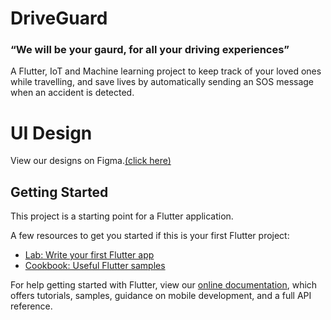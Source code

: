 # DriveGuard
### “We will be your gaurd, for all your driving experiences”

A Flutter, IoT and Machine learning project to keep track of your loved ones while travelling, and save lives by automatically sending an SOS message when an accident is detected.

# UI Design

View our designs on Figma.[(click here)](https://www.figma.com/file/opYzNe24YfSVaddqENUaYS/DriveGuard-App-design?node-id=5%3A4702)

## Getting Started

This project is a starting point for a Flutter application.

A few resources to get you started if this is your first Flutter project:

- [Lab: Write your first Flutter app](https://flutter.dev/docs/get-started/codelab)
- [Cookbook: Useful Flutter samples](https://flutter.dev/docs/cookbook)

For help getting started with Flutter, view our
[online documentation](https://flutter.dev/docs), which offers tutorials,
samples, guidance on mobile development, and a full API reference.
